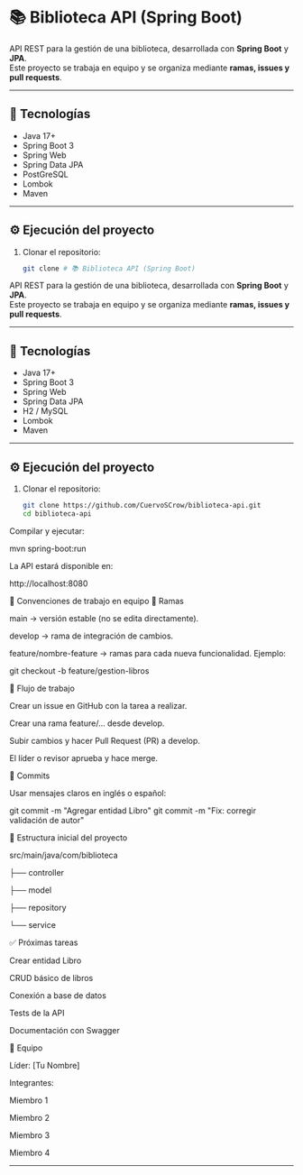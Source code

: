 # 📚 Biblioteca API (Spring Boot)

API REST para la gestión de una biblioteca, desarrollada con **Spring Boot** y **JPA**.  
Este proyecto se trabaja en equipo y se organiza mediante **ramas, issues y pull requests**.

---

## 🚀 Tecnologías
- Java 17+
- Spring Boot 3
- Spring Web
- Spring Data JPA
- PostGreSQL
- Lombok
- Maven

---

## ⚙️ Ejecución del proyecto
1. Clonar el repositorio:
   ```bash
   git clone # 📚 Biblioteca API (Spring Boot)

API REST para la gestión de una biblioteca, desarrollada con **Spring Boot** y **JPA**.  
Este proyecto se trabaja en equipo y se organiza mediante **ramas, issues y pull requests**.

---

## 🚀 Tecnologías
- Java 17+
- Spring Boot 3
- Spring Web
- Spring Data JPA
- H2 / MySQL
- Lombok
- Maven

---

## ⚙️ Ejecución del proyecto
1. Clonar el repositorio:
   ```bash
   git clone https://github.com/CuervoSCrow/biblioteca-api.git
   cd biblioteca-api

Compilar y ejecutar:

mvn spring-boot:run


La API estará disponible en:

http://localhost:8080

📌 Convenciones de trabajo en equipo
🔹 Ramas

main → versión estable (no se edita directamente).

develop → rama de integración de cambios.

feature/nombre-feature → ramas para cada nueva funcionalidad.
Ejemplo:

git checkout -b feature/gestion-libros

🔹 Flujo de trabajo

Crear un issue en GitHub con la tarea a realizar.

Crear una rama feature/... desde develop.

Subir cambios y hacer Pull Request (PR) a develop.

El líder o revisor aprueba y hace merge.

🔹 Commits

Usar mensajes claros en inglés o español:

git commit -m "Agregar entidad Libro"
git commit -m "Fix: corregir validación de autor"

📂 Estructura inicial del proyecto

src/main/java/com/biblioteca

 ├── controller
 
 ├── model
 
 ├── repository
 
 └── service

✅ Próximas tareas

 Crear entidad Libro

 CRUD básico de libros

 Conexión a base de datos

 Tests de la API

 Documentación con Swagger

👥 Equipo

Líder: [Tu Nombre]

Integrantes:

 Miembro 1

 Miembro 2

 Miembro 3

 Miembro 4


---


